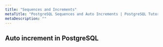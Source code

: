 ```yaml
---
title: "Sequences and Increments"
metaTitle: "PostgreSQL Sequences and Auto Increments | PostgreSQL Tutorial"
metaDescription: ""
---
```


## Auto increment in PostgreSQL